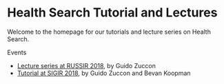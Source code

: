 # Health Search Tutorial and Lectures

Welcome to the homepage for our tutorials and lecture series on Health Search.

Events

* [Lecture series at RUSSIR 2018](), by Guido Zuccon
* [Tutorial at SIGIR 2018](https://github.com/ielab/health-search-tutorial), by Guido Zuccon and Bevan Koopman
